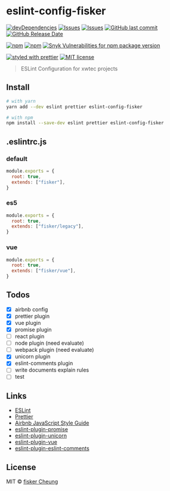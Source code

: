 # eslint-config-fisker

[![devDependencies](https://img.shields.io/david/dev/eslint-config-fisker.svg?style=flat-square)](https://david-dm.org/eslint-config-fisker)
[![Issues](http://img.shields.io/github/issues/eslint-config-fisker.svg?style=flat-square)](https://github.com/eslint-config-fisker/issues)
[![Issues](https://img.shields.io/github/issues-pr/eslint-config-fisker.svg?style=flat-square)](https://github.com/eslint-config-fisker/pulls)
[![GitHub last commit](https://img.shields.io/github/last-commit/eslint-config-fisker.svg?style=flat-square)](https://github.com/eslint-config-fisker/commits)
[![GitHub Release Date](https://img.shields.io/github/release-date/eslint-config-fisker.svg?style=flat-square)](https://github.com/eslint-config-fisker/releases)

[![npm](https://img.shields.io/npm/v/eslint-config-fisker.svg?style=flat-square)](https://www.npmjs.com/package/eslint-config-fisker)
[![npm](https://img.shields.io/npm/dt/eslint-config-fisker.svg?style=flat-square)](https://www.npmjs.com/package/eslint-config-fisker)
[![Snyk Vulnerabilities for npm package version](https://img.shields.io/snyk/vulnerabilities/npm/eslint-config-fisker.svg?style=flat-square)](https://snyk.io/vuln/npm:eslint-config-fisker)

[![styled with prettier](https://img.shields.io/badge/styled_with-prettier-ff69b4.svg?style=flat-square)](https://github.com/prettier/prettier)
[![MIT license](https://img.shields.io/github/license/eslint-config-fisker.svg?style=flat-square)](http://opensource.org/licenses/MIT)

> ESLint Configuration for xwtec projects

## Install

```sh
# with yarn
yarn add --dev eslint prettier eslint-config-fisker

# with npm
npm install --save-dev eslint prettier eslint-config-fisker
```

## .eslintrc.js

### default

```js
module.exports = {
  root: true,
  extends: ["fisker"],
}
```

### es5

```js
module.exports = {
  root: true,
  extends: ["fisker/legacy"],
}
```

### vue

```js
module.exports = {
  root: true,
  extends: ["fisker/vue"],
}
```

## Todos

- [x] airbnb config
- [x] prettier plugin
- [x] vue plugin
- [x] promise plugin
- [ ] react plugin
- [ ] node plugin (need evaluate)
- [ ] webpack plugin (need evaluate)
- [x] unicorn plugin
- [x] eslint-comments plugin
- [ ] write documents explain rules
- [ ] test

## Links

- [ESLint](https://eslint.org/)
- [Prettier](https://prettier.io/)
- [Airbnb JavaScript Style Guide](https://github.com/airbnb/javascript)
- [eslint-plugin-promise](https://github.com/xjamundx/eslint-plugin-promise)
- [eslint-plugin-unicorn](https://github.com/sindresorhus/eslint-plugin-unicorn)
- [eslint-plugin-vue](https://github.com/vuejs/eslint-plugin-vue)
- [eslint-plugin-eslint-comments](https://github.com/mysticatea/eslint-plugin-eslint-comments)

## License

MIT © [fisker Cheung](https://www.fiskercheung.com/)
